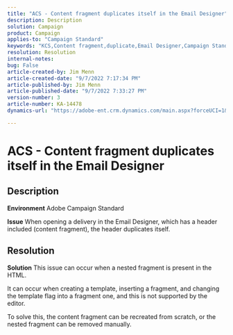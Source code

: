 ```yaml
---
title: "ACS - Content fragment duplicates itself in the Email Designer"
description: Description
solution: Campaign
product: Campaign
applies-to: "Campaign Standard"
keywords: "KCS,Content fragment,duplicate,Email Designer,Campaign Standard"
resolution: Resolution
internal-notes: 
bug: False
article-created-by: Jim Menn
article-created-date: "9/7/2022 7:17:34 PM"
article-published-by: Jim Menn
article-published-date: "9/7/2022 7:33:27 PM"
version-number: 3
article-number: KA-14478
dynamics-url: "https://adobe-ent.crm.dynamics.com/main.aspx?forceUCI=1&pagetype=entityrecord&etn=knowledgearticle&id=2ce9b3b5-e12e-ed11-9db1-0022480866ad"

---
```

# ACS - Content fragment duplicates itself in the Email Designer

## Description


<b>Environment</b>
 Adobe Campaign Standard

<b>Issue</b>
 When opening a delivery in the Email Designer, which has a header included (content fragment), the header duplicates itself.


## Resolution


<b>Solution</b>
This issue can occur when a nested fragment is present in the HTML.

It can occur when creating a template, inserting a fragment, and changing the template flag into a fragment one, and this is not supported by the editor.

To solve this, the content fragment can be recreated from scratch, or the nested fragment can be removed manually.
